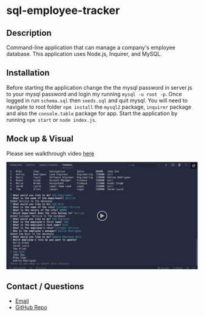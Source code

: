 # sql-employee-tracker

## Description

Command-line application that can manage a company's employee database. This application uses Node.js, Inquirer, and MySQL.

## Installation

Before starting the application change the the mysql password in server.js to your mysql password and login my running `mysql -u root -p`. Once logged in run `schema.sql` then `seeds.sql` and quit mysql. You will need to navigate to root folder `npm install` the `mysql2` package, `inquirer` package and also the `console.table` package for app. Start the application by running `npm start` or `node index.js`.

## Mock up & Visual

Please see walkthrough video [here]()

![example image](./images/12-sql-homework-video-thumbnail.png)

## Contact / Questions

- [Email](elorrainemitchell@gmail.com)
- [GitHub Repo](https://github.com/ericaLorraineMitchell/sql-employee-tracker.git)
